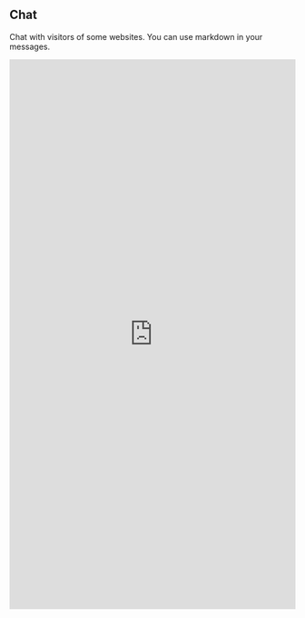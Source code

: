 ## Chat

Chat with visitors of some websites. You can use markdown in your messages.

<iframe style="width: 100%; height: 968px; border: medium;" src="https://gossip.smoke.tel"></iframe>
